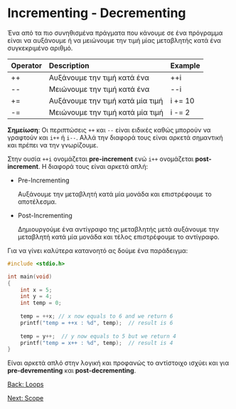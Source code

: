 # Incrementing - Decrementing

Ένα από τα πιο συνηθισμένα πράγματα που κάνουμε σε ένα πρόγραμμα είναι να αυξάνουμε ή να μειώνουμε την τιμή μίας μεταβλητής κατά ένα συγκεκριμένο αριθμό.

| **Operator** | **Description**                 | **Example** |
|:-------------------------|:-------------------------------|:------------|
| ++					   | Αυξάνουμε την τιμή κατά ένα	| ++i		  |
| --					   | Μειώνουμε την τιμή κατά ένα	| --i		  |
| +=					   | Αυξάνουμε την τιμή κατά μία τιμή| i += 10	  |
| -=					   | Μειώνουμε την τιμή κατά μία τιμή| i -= 2     |


**Σημείωση**: Οι περιπτώσεις `++` και `--` είναι ειδικές καθώς μπορούν να γραφτούν και `i++` ή `i--`. Αλλά την διαφορά τους είναι αρκετά σημαντική και πρέπει να την γνωρίζουμε.

Στην ουσία `++i` ονομάζεται **pre-increment** ενώ `i++` ονομάζεται **post-increment**. Η διαφορά τους είναι αρκετά απλή:

* Pre-Incrementing
    
    Αυξάνουμε την μεταβλητή κατά μία μονάδα και επιστρέφουμε το αποτέλεσμα.

* Post-Incrementing

    Δημιουργούμε ένα αντίγραφο της μεταβλητής μετά αυξάνουμε την μεταβλητή κατά μία μονάδα και τέλος επιστρέφουμε το αντίγραφο.
	
Για να γίνει καλύτερα κατανοητό ας δούμε ένα παράδειγμα:

```C
#include <stdio.h>

int main(void)
{
    int x = 5;
    int y = 4;
    int temp = 0;
	
    temp = ++x;	// x now equals to 6 and we return 6
    printf("temp = ++x : %d", temp);  // result is 6
	
    temp = y++;  // y now equals to 5 but we return 4
    printf("temp = x++ : %d", temp);  // result is 4
}
```
Είναι αρκετά απλό στην λογική και προφανώς το αντίστοιχο ισχύει και για **pre-devrementing** και **post-decrementing**.

[Back: Loops](https://github.com/unipi-projects/extras/blob/main/Languages/C/Loops/README.md)

[Next: Scope](https://github.com/unipi-projects/extras/blob/main/Languages/C/Scope/README.md)

